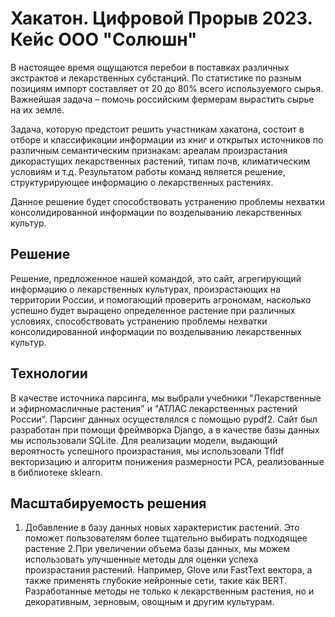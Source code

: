 # Хакатон. Цифровой Прорыв 2023. Кейс ООО "Солюшн"
В настоящее время ощущаются перебои в поставках различных экстрактов и лекарственных субстанций. По статистике по разным позициям импорт составляет от 20 до 80% всего используемого сырья. Важнейшая задача – помочь российским фермерам вырастить сырье на их земле.  

Задача, которую предстоит решить участникам хакатона, состоит в отборе и классификации информации из книг и открытых источников по различным семантическим признакам: ареалам произрастания дикорастущих лекарственных растений, типам почв, климатическим условиям и т.д. Результатом работы команд является решение, структурирующее информацию о лекарственных растениях.  

Данное решение будет способствовать устранению проблемы нехватки консолидированной информации по возделыванию лекарственных культур.

## Решение
Решение, предложенное нашей командой, это сайт, агрегирующий информацию о лекарственных культурах, произрастающих на территории России, и помогающий проверить агрономам, насколько успешно будет выращено определенное растение при различных условиях, способствовать устранению проблемы нехватки консолидированной информации по возделыванию лекарственных культур.

## Технологии
В качестве источника парсинга, мы выбрали учебники "Лекарственные и эфирномасличные растения" и "АТЛАС лекарственных растений России". Парсинг данных осуществлялся с помощью pypdf2.
Сайт был разработан при помощи фреймворка Django, а в качестве базы данных мы использовали SQLite.
Для реализации модели, выдающий вероятность успешного произрастания, мы использовали TfIdf векторизацию и алгоритм понижения размерности PCA, реализованные в библиотеке sklearn.

## Масштабируемость решения
  1. Добавление в базу данных новых характеристик растений. Это поможет пользователям более тщательно выбирать подходящее растение
  2.При увеличении объема базы данных, мы можем использовать улучшенные методы для оценки успеха произрастания растений. Например, Glove или FastText вектора, а также применять глубокие нейронные сети, такие как BERT.
Разработанные методы не только к лекарственным растения, но и декоративным, зерновым, овощным и другим культурам.
